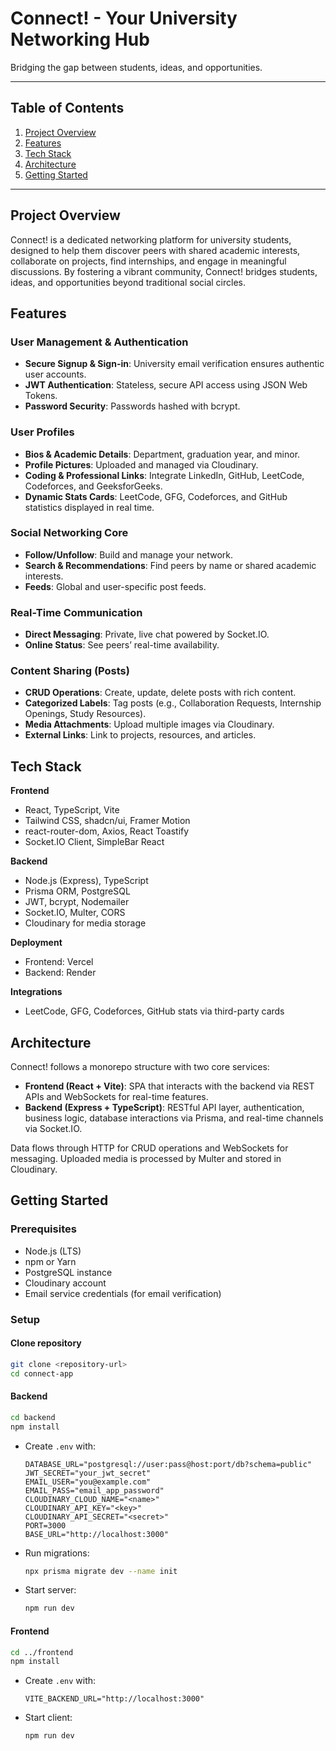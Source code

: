 # Connect! - Your University Networking Hub

Bridging the gap between students, ideas, and opportunities.

---

## Table of Contents

1. [Project Overview](#project-overview)
2. [Features](#features)
3. [Tech Stack](#tech-stack)
4. [Architecture](#architecture)
5. [Getting Started](#getting-started)

----

## Project Overview

Connect! is a dedicated networking platform for university students, designed to help them discover peers with shared academic interests, collaborate on projects, find internships, and engage in meaningful discussions. By fostering a vibrant community, Connect! bridges students, ideas, and opportunities beyond traditional social circles.

## Features

### User Management & Authentication

* **Secure Signup & Sign-in**: University email verification ensures authentic user accounts.
* **JWT Authentication**: Stateless, secure API access using JSON Web Tokens.
* **Password Security**: Passwords hashed with bcrypt.

### User Profiles

* **Bios & Academic Details**: Department, graduation year, and minor.
* **Profile Pictures**: Uploaded and managed via Cloudinary.
* **Coding & Professional Links**: Integrate LinkedIn, GitHub, LeetCode, Codeforces, and GeeksforGeeks.
* **Dynamic Stats Cards**: LeetCode, GFG, Codeforces, and GitHub statistics displayed in real time.

### Social Networking Core

* **Follow/Unfollow**: Build and manage your network.
* **Search & Recommendations**: Find peers by name or shared academic interests.
* **Feeds**: Global and user-specific post feeds.

### Real-Time Communication

* **Direct Messaging**: Private, live chat powered by Socket.IO.
* **Online Status**: See peers’ real-time availability.

### Content Sharing (Posts)

* **CRUD Operations**: Create, update, delete posts with rich content.
* **Categorized Labels**: Tag posts (e.g., Collaboration Requests, Internship Openings, Study Resources).
* **Media Attachments**: Upload multiple images via Cloudinary.
* **External Links**: Link to projects, resources, and articles.

## Tech Stack

**Frontend**

* React, TypeScript, Vite
* Tailwind CSS, shadcn/ui, Framer Motion
* react-router-dom, Axios, React Toastify
* Socket.IO Client, SimpleBar React

**Backend**

* Node.js (Express), TypeScript
* Prisma ORM, PostgreSQL
* JWT, bcrypt, Nodemailer
* Socket.IO, Multer, CORS
* Cloudinary for media storage

**Deployment**

* Frontend: Vercel
* Backend: Render

**Integrations**

* LeetCode, GFG, Codeforces, GitHub stats via third-party cards

## Architecture

Connect! follows a monorepo structure with two core services:

* **Frontend (React + Vite)**: SPA that interacts with the backend via REST APIs and WebSockets for real-time features.
* **Backend (Express + TypeScript)**: RESTful API layer, authentication, business logic, database interactions via Prisma, and real-time channels via Socket.IO.

Data flows through HTTP for CRUD operations and WebSockets for messaging. Uploaded media is processed by Multer and stored in Cloudinary.

## Getting Started

### Prerequisites

* Node.js (LTS)
* npm or Yarn
* PostgreSQL instance
* Cloudinary account
* Email service credentials (for email verification)

### Setup

#### Clone repository

```bash
git clone <repository-url>
cd connect-app
```

#### Backend

```bash
cd backend
npm install
```

* Create `.env` with:

  ```
  DATABASE_URL="postgresql://user:pass@host:port/db?schema=public"
  JWT_SECRET="your_jwt_secret"
  EMAIL_USER="you@example.com"
  EMAIL_PASS="email_app_password"
  CLOUDINARY_CLOUD_NAME="<name>"
  CLOUDINARY_API_KEY="<key>"
  CLOUDINARY_API_SECRET="<secret>"
  PORT=3000
  BASE_URL="http://localhost:3000"
  ```
* Run migrations:

  ```bash
  npx prisma migrate dev --name init
  ```
* Start server:

  ```bash
  npm run dev
  ```

#### Frontend

```bash
cd ../frontend
npm install
```

* Create `.env` with:

  ```
  VITE_BACKEND_URL="http://localhost:3000"
  ```
* Start client:

  ```bash
  npm run dev
  ```
